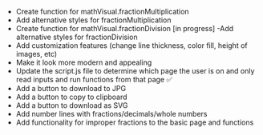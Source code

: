 - Create function for mathVisual.fractionMultiplication
- Add alternative styles for fractionMultiplication
- Create function for mathVisual.fractionDivision [in progress]
  -Add alternative styles for fractionDivision
- Add customization features (change line thickness, color fill, height of images, etc)
- Make it look more modern and appealing
- Update the script.js file to determine which page the user is on and only read inputs and run functions from that page ✅
- Add a button to download to JPG
- Add a button to copy to clipboard
- Add a button to download as SVG
- Add number lines with fractions/decimals/whole numbers
- Add functionality for improper fractions to the basic page and functions

